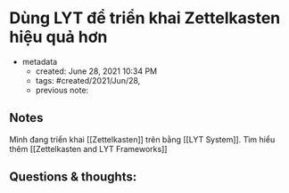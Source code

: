 # Dùng LYT để triển khai Zettelkasten hiệu quả hơn

- metadata
	- created: June 28, 2021 10:34 PM 
	- tags: #created/2021/Jun/28,
	- previous note:

## Notes
Mình đang triển khai [[Zettelkasten]] trên bằng [[LYT System]]. Tìm hiểu thêm [[Zettelkasten and LYT Frameworks]]
## Questions & thoughts:

